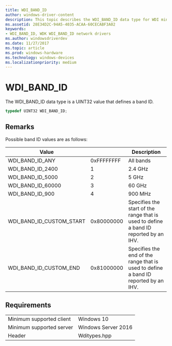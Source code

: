 ```yaml
---
title: WDI_BAND_ID
author: windows-driver-content
description: This topic describes the WDI_BAND_ID data type for WDI miniport drivers.
ms.assetid: 28E34D2C-94A5-4035-ACAA-60CECABF3A02
keywords:
- WDI_BAND_ID, WDK WDI_BAND_ID network drivers
ms.author: windowsdriverdev
ms.date: 11/27/2017
ms.topic: article
ms.prod: windows-hardware
ms.technology: windows-devices
ms.localizationpriority: medium
---
```


# WDI_BAND_ID

The WDI_BAND_ID data type is a UINT32 value that defines a band ID.

```c++
typedef UINT32 WDI_BAND_ID;
```

## Remarks

Possible band ID values are as follows:

| Value |   | Description |
| --- | --- | --- |
| WDI_BAND_ID_ANY | 0xFFFFFFFF | All bands |
| WDI_BAND_ID_2400 | 1 | 2.4 GHz |
| WDI_BAND_ID_5000 | 2 | 5 GHz |
| WDI_BAND_ID_60000 | 3 | 60 GHz |
| WDI_BAND_ID_900 | 4 | 900 MHz |
| WDI_BAND_ID_CUSTOM_START | 0x80000000 |Specifies the start of the range that is used to define a band ID reported by an IHV. |
| WDI_BAND_ID_CUSTOM_END | 0x81000000 | Specifies the end of the range that is used to define a band ID reported by an IHV. |

## Requirements

|   |   |
| --- | --- |
| Minimum supported client | Windows 10 |
| Minimum supported server | Windows Server 2016 |
| Header | Wditypes.hpp |

